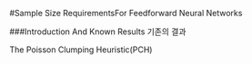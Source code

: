 #Sample Size RequirementsFor Feedforward Neural Networks

###Introduction And Known Results
기존의 결과

The Poisson Clumping Heuristic(PCH)




